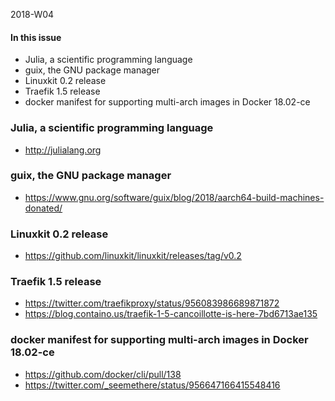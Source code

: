 2018-W04

#### In this issue

* Julia, a scientific programming language
* guix, the GNU package manager
* Linuxkit 0.2 release
* Traefik 1.5 release
* docker manifest for supporting multi-arch images in Docker 18.02-ce

### Julia, a scientific programming language

* http://julialang.org

### guix, the GNU package manager

* https://www.gnu.org/software/guix/blog/2018/aarch64-build-machines-donated/

### Linuxkit 0.2 release

* https://github.com/linuxkit/linuxkit/releases/tag/v0.2

### Traefik 1.5 release

* https://twitter.com/traefikproxy/status/956083986689871872
* https://blog.containo.us/traefik-1-5-cancoillotte-is-here-7bd6713ae135

### docker manifest for supporting multi-arch images in Docker 18.02-ce

* https://github.com/docker/cli/pull/138
* https://twitter.com/_seemethere/status/956647166415548416
